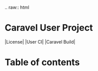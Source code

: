 .. raw:: html

   <!---
   # SPDX-FileCopyrightText: 2020 Efabless Corporation
   #
   # Licensed under the Apache License, Version 2.0 (the "License");
   # you may not use this file except in compliance with the License.
   # You may obtain a copy of the License at
   #
   #      http://www.apache.org/licenses/LICENSE-2.0
   #
   # Unless required by applicable law or agreed to in writing, software
   # distributed under the License is distributed on an "AS IS" BASIS,
   # WITHOUT WARRANTIES OR CONDITIONS OF ANY KIND, either express or implied.
   # See the License for the specific language governing permissions and
   # limitations under the License.
   #
   # SPDX-License-Identifier: Apache-2.0
   -->

Caravel User Project
====================

|License| |User CI| |Caravel Build|

Table of contents
=================


